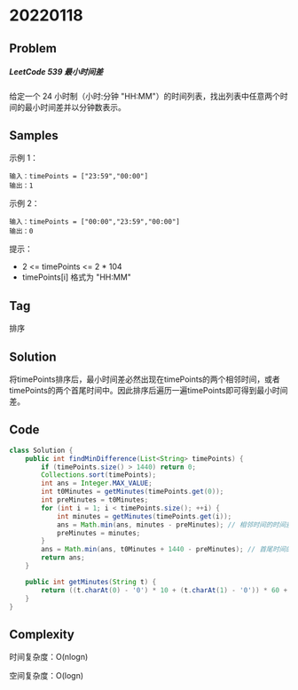 # 20220118

## Problem

##### LeetCode 539 最小时间差

给定一个 24 小时制（小时:分钟 "HH:MM"）的时间列表，找出列表中任意两个时间的最小时间差并以分钟数表示。

## Samples

示例 1：

```
输入：timePoints = ["23:59","00:00"]
输出：1
```

示例 2：

```
输入：timePoints = ["00:00","23:59","00:00"]
输出：0
```


提示：

- 2 <= timePoints <= 2 * 104
- timePoints[i] 格式为 "HH:MM"

## Tag

排序

## Solution

将timePoints排序后，最小时间差必然出现在timePoints的两个相邻时间，或者timePoints的两个首尾时间中。因此排序后遍历一遍timePoints即可得到最小时间差。

## Code

```java
class Solution {
    public int findMinDifference(List<String> timePoints) {
        if (timePoints.size() > 1440) return 0;
        Collections.sort(timePoints);
        int ans = Integer.MAX_VALUE;
        int t0Minutes = getMinutes(timePoints.get(0));
        int preMinutes = t0Minutes;
        for (int i = 1; i < timePoints.size(); ++i) {
            int minutes = getMinutes(timePoints.get(i));
            ans = Math.min(ans, minutes - preMinutes); // 相邻时间的时间差
            preMinutes = minutes;
        }
        ans = Math.min(ans, t0Minutes + 1440 - preMinutes); // 首尾时间的时间差
        return ans;
    }

    public int getMinutes(String t) {
        return ((t.charAt(0) - '0') * 10 + (t.charAt(1) - '0')) * 60 + (t.charAt(3) - '0') * 10 + (t.charAt(4) - '0');
    }
}
```

## Complexity

时间复杂度：O(nlogn)

空间复杂度：O(logn)